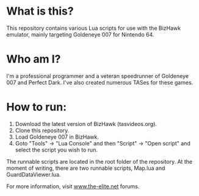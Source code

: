 # What is this? #

This repository contains various Lua scripts for use with the BizHawk emulator, mainly targeting Goldeneye 007 for Nintendo 64. 

# Who am I? #

I'm a professional programmer and a veteran speedrunner of Goldeneye 007 and Perfect Dark. I've also created numerous TASes for these games.

# How to run: #

1. Download the latest version of BizHawk (tasvideos.org).
2. Clone this repository.
3. Load Goldeneye 007 in BizHawk.
4. Goto "Tools" -> "Lua Console" and then "Script" -> "Open script" and select the script you wish to run.

The runnable scripts are located in the root folder of the repository. At the moment of writing, there are two runnable scripts, Map.lua and GuardDataViewer.lua.

For more information, visit www.the-elite.net forums.